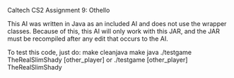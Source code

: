 Caltech CS2 Assignment 9: Othello

This AI was written in Java as an included AI and does not use the wrapper classes.
Because of this, this AI will only work with this JAR, and the JAR must be recompiled
after any edit that occurs to the AI.

To test this code, just do:
	make cleanjava
	make java
	./testgame TheRealSlimShady [other_player]
		or
	./testgame [other_player] TheRealSlimShady